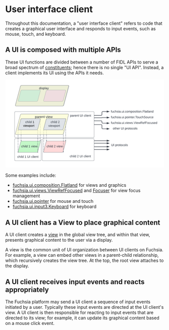 # User interface client

Throughout this documentation, a "user interface client" refers to code that
creates a graphical user interface and responds to input events, such as mouse,
touch, and keyboard.

## A UI is composed with multiple APIs

These UI functions are divided between a number of FIDL APIs to serve a
broad spectrum of [constituents](contribute/governance/api_council.md#values);
hence there is no single "UI API". Instead, a client implements its UI using
the APIs it needs.

![user interface client](images/ui-client.png)

Some examples include:
  * [fuchsia.ui.composition.Flatland](/sdk/fidl/fuchsia.ui.composition/flatland.fidl) for views and graphics
  * [fuchsia.ui.views.ViewRefFocused](/sdk/fidl/fuchsia.ui.views/view_ref_focused.fidl)
    and [Focuser](/sdk/fidl/fuchsia.ui.views/focuser.fidl) for view focus management
  * [fuchsia.ui.pointer](/sdk/fidl/fuchsia.ui.pointer) for mouse and touch
  * [fuchsia.ui.input3.Keyboard](/sdk/fidl/fuchsia.ui.input3/keyboard.fidl) for keyboard

## A UI client has a View to place graphical content

A UI client creates a [view](glossary#view) in the global view tree, and
within that view, presents graphical content to the user via a display.

A view is the common unit of UI organization between UI clients on Fuchsia. For
example, a view can embed other views in a parent-child relationship, which
recursively creates the view tree. At the top, the root view attaches to the
display.

## A UI client receives input events and reacts appropriately

The Fuchsia platform may send a UI client a sequence of input events initiated
by a user. Typically these input events are directed at the UI client's view. A
UI client is then responsible for reacting to input events that are directed to
its view; for example, it can update its graphical content based on a mouse
click event.
